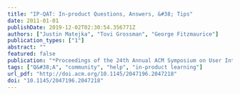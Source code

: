 ```yaml
---
title: "IP-QAT: In-product Questions, Answers, &#38; Tips"
date: 2011-01-01
publishDate: 2019-12-02T02:30:54.356771Z
authors: ["Justin Matejka", "Tovi Grossman", "George Fitzmaurice"]
publication_types: ["1"]
abstract: ""
featured: false
publication: "*Proceedings of the 24th Annual ACM Symposium on User Interface Software and Technology*"
tags: ["Q&#38;A", "community", "help", "in-product learning"]
url_pdf: "http://doi.acm.org/10.1145/2047196.2047218"
doi: "10.1145/2047196.2047218"
---
```


